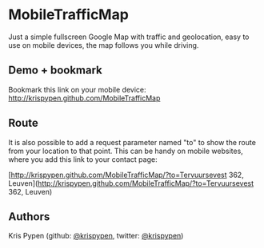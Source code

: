 MobileTrafficMap
===============

Just a simple fullscreen Google Map with traffic and geolocation, easy to use on mobile devices, the map follows you while driving.

## Demo + bookmark
Bookmark this link on your mobile device: http://krispypen.github.com/MobileTrafficMap

## Route
It is also possible to add a request parameter named "to" to show the route from your location to that point. This can be handy on mobile websites, where you add this link to your contact page:

[http://krispypen.github.com/MobileTrafficMap/?to=Tervuursevest 362, Leuven](http://krispypen.github.com/MobileTrafficMap/?to=Tervuursevest 362, Leuven)
## Authors

Kris Pypen (github: [@krispypen](https://github.com/krispypen), twitter: [@krispypen](https://twitter.com/krispypen))
